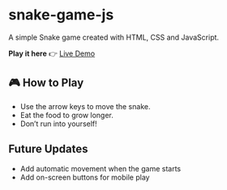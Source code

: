 # snake-game-js
A simple Snake game created with HTML, CSS and JavaScript.

**Play it here** 👉 [Live Demo](https://gitsuko.github.io/snake-game-js/)

## 🎮 How to Play
- Use the arrow keys to move the snake.
- Eat the food to grow longer.
- Don’t run into yourself!

## Future Updates
- Add automatic movement when the game starts
- Add on-screen buttons for mobile play